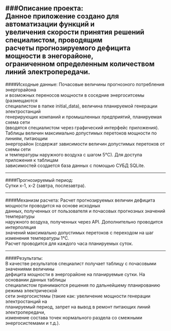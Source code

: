 ###Описание проекта:  
Данное приложение создано для автоматизации функций и  
увеличения скорости принятия решений специалистом, проводящим  
расчеты прогнозируемого дефицита мощности в энегорайоне,  
ограниченном определенным количеством линий электропередачи.  
---
####Исходные данные:
Почасовые величины прогнозного потребления энергорайона   
и возможных переносов мощности в соседние энергоситсемы (размещаются   
специалистом в папке initial_data), величина планируемой генерации электростанций   
генерирующих компаний и промышленных предприятий, планируемая схема сети  
(вводятся специалистом через графический интерфейс приложения).  
Таблицы величин максимально допустимых перетоков мощности по линиям, питающим  
энергорайон (содержат зависимости величин допустимых перетоков от схемы сети  
и температуры наружного воздуха с шагом 5°С). Для доступа приложения к таблицам  
зависимостей создается база данных с помощью СУБД SQLite.
___
####Прогнозируемый период:  
Сутки х-1, х-2 (завтра, послезавтра).
___
####Механизм расчета:
Расчет прогнозируемых величин дефицита мощности проводится на основе исходных  
данных, полученных от пользователя и почасовых прогнозных значений температуры  
наружного воздуха, полученных через API. Дополнительно проводится интерполяция  
значений максимально допустимых перетоков с переходом на шаг изменения температуры 1°С.  
Расчет проводится для каждого часа планируемых суток.
___
####Результаты:  
В качестве результатов специалист получает таблицу с почасовыми значениями величины  
дефицита мощности в энергорайоне на планируемые сутки. На основании данных таблицы  
специалистом принимаются решения по дальнейшему планированию режима электрической  
сети энергосистемы (такие как: увеличение мощности генерации электростанций на  
планируемый период, запрет на вывод в ремонт питающих линий электропередачи,  
изменение состава точек нормального раздела со смежными энергосистемами и т.д.). 
